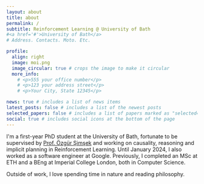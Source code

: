 ```yaml
---
layout: about
title: about
permalink: /
subtitle: Reinforcement Learning @ University of Bath
#<a href='#'>University of Bath</a>
# Address. Contacts. Moto. Etc.

profile:
  align: right
  image: moi.png
  image_circular: true # crops the image to make it circular
  more_info:
    # <p>555 your office number</p>
    # <p>123 your address street</p>
    # <p>Your City, State 12345</p>

news: true # includes a list of news items
latest_posts: false # includes a list of the newest posts
selected_papers: false # includes a list of papers marked as "selected={true}"
social: true # includes social icons at the bottom of the page
---
```


I'm a first-year PhD student at the University of Bath, fortunate to be supervised by [Prof. Özgür Şimşek](https://scholar.google.com/citations?user=z1BYZG0AAAAJ&hl=en) and working on causality, reasoning and implicit planning in Reinforcement Learning. Until January 2024, I also worked as a software engineer at Google. Previously, I completed an MSc at ETH and a BEng at Imperial College London, both in Computer Science.

Outside of work, I love spending time in nature and reading philosophy.

<!-- Write your biography here. Tell the world about yourself. Link to your favorite [subreddit](http://reddit.com). You can put a picture in, too. The code is already in, just name your picture `prof_pic.jpg` and put it in the `img/` folder.

Put your address / P.O. box / other info right below your picture. You can also disable any of these elements by editing `profile` property of the YAML header of your `_pages/about.md`. Edit `_bibliography/papers.bib` and Jekyll will render your [publications page](/al-folio/publications/) automatically.

Link to your social media connections, too. This theme is set up to use [Font Awesome icons](https://fontawesome.com/) and [Academicons](https://jpswalsh.github.io/academicons/), like the ones below. Add your Facebook, Twitter, LinkedIn, Google Scholar, or just disable all of them. -->
